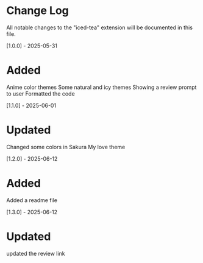 # Change Log

All notable changes to the "iced-tea" extension will be documented in this file.

[1.0.0] - 2025-05-31

# Added

Anime color themes
Some natural and icy themes
Showing a review prompt to user
Formatted the code

[1.1.0] - 2025-06-01

# Updated

Changed some colors in Sakura My love theme

[1.2.0] - 2025-06-12

# Added

Added a readme file

[1.3.0] - 2025-06-12

# Updated

updated the review link